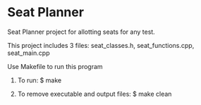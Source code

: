Seat Planner
============

Seat Planner project for allotting seats for any test.

This project includes 3 files: seat_classes.h, seat_functions.cpp, seat_main.cpp

Use Makefile to run this program

1) To run:
	$ make

2) To remove executable and output files:
	$ make clean
